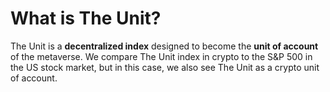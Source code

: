 # What is The Unit?

The Unit is a **decentralized index** designed to become the **unit of account** of the metaverse. We compare The Unit index in crypto to the S\&P 500 in the US stock market, but in this case, we also see The Unit as a crypto unit of account.
